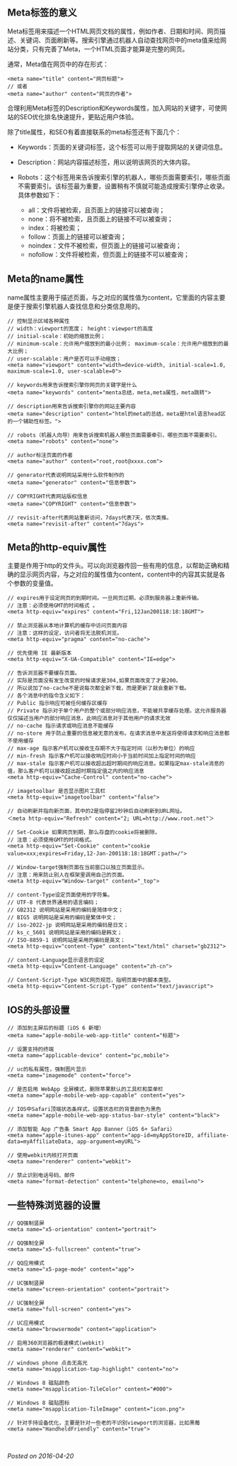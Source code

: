 ## Meta标签的意义

Meta标签用来描述一个HTML网页文档的属性，例如作者、日期和时间、网页描述、关键词、页面刷新等。搜索引擎通过机器人自动查找网页中的meta值来给网站分类，只有完善了Meta，一个HTML页面才能算是完整的网页。

通常，Meta值在网页中的存在形式：

```
<meta name="title" content="网页标题">
// 或者
<meta name="author" content="网页的作者">
```

合理利用Meta标签的Description和Keywords属性，加入网站的关键字，可使网站的SEO优化排名快速提升，更贴近用户体验。

除了title属性，和SEO有着直接联系的meta标签还有下面几个：

- Keywords：页面的关键词标签，这个标签可以用于提取网站的关键词信息。
- Description：网站内容描述标签，用以说明该网页的大体内容。
- Robots：这个标签用来告诉搜索引擎的机器人，哪些页面需要索引，哪些页面不需要索引。该标签最为重要，设置稍有不慎就可能造成搜索引擎停止收录。具体参数如下：

   - all：文件将被检索，且页面上的链接可以被查询；
   - none：将不被检索，且页面上的链接不可以被查询；
   - index：将被检索；
   - follow：页面上的链接可以被查询；
   - noindex：文件不被检索，但页面上的链接可以被查询；
   - nofollow：文件将被检索，但页面上的链接不可以被查询；

## Meta的name属性

name属性主要用于描述页面，与之对应的属性值为content，它里面的内容主要是便于搜索引擎机器人查找信息和分类信息用的。

```
// 控制显示区域各种属性
// width：viewport的宽度； height：viewport的高度
// initial-scale：初始的缩放比例；
// minimum-scale：允许用户缩放到的最小比例； maximum-scale：允许用户缩放到的最大比例；
// user-scalable：用户是否可以手动缩放；
<meta name="viewport" content="width=device-width, initial-scale=1.0, maximum-scale=1.0, user-scalable=0">

// keywords用来告诉搜索引擎你网页的关键字是什么
<meta name="keywords" content="menta总结，meta,meta属性，meta跳转">

// description用来告诉搜索引擎你的网站主要内容
<meta name="description" content="html的meta的总结，meta是html语言head区的一个辅助性标签。">

// robots（机器人向导）用来告诉搜索机器人哪些页面需要牵引，哪些页面不需要索引。
<meta name="robots" content="none">

// author标注页面的作者
<meta name="author" content="root,root@xxxx.com">

// generator代表说明网站采用什么软件制作的
<meta name="generator" content="信息参数">

// COPYRIGHT代表网站版权信息
<meta name="COPYRIGHT" content="信息参数">

// revisit-after代表网站重新访问，7days代表7天，依次类推。
<meta name="revisit-after" content="7days">
```

## Meta的http-equiv属性

主要是作用于http的文件头。可以向浏览器传回一些有用的信息，以帮助正确和精确的显示网页内容，与之对应的属性值为content，content中的内容其实就是各个参数的变量值。

```
// expires用于设定网页的到期时间。一旦网页过期，必须到服务器上重新传输。
// 注意：必须使用GMT的时间格式 。
<meta http-equiv="expires" content="Fri,12Jan200118:18:18GMT">

// 禁止浏览器从本地计算机的缓存中访问页面内容
// 注意：这样的设定，访问者将无法脱机浏览。
<meta http-equiv="pragma" content="no-cache">

// 优先使用 IE 最新版本
<meta http-equiv="X-UA-Compatible" content="IE=edge">

// 告诉浏览器不要缓存页面。
// 实际是页面没有发生改变的时候请求是304,如果页面改变了才是200。
// 所以说加了no-cache不是说每次都全新下载，而是更新了就会重新下载。
// 各个消息中的指令含义如下：
// Public 指示响应可被任何缓存区缓存
// Private 指示对于单个用户的整个或部分响应消息，不能被共享缓存处理。这允许服务器仅仅描述当用户的部分响应消息，此响应消息对于其他用户的请求无效
// no-cache 指示请求或响应消息不能缓存
// no-store 用于防止重要的信息被无意的发布。在请求消息中发送将使得请求和响应消息都不使用缓存
// max-age 指示客户机可以接收生存期不大于指定时间（以秒为单位）的响应
// min-fresh 指示客户机可以接收响应时间小于当前时间加上指定时间的响应
// max-stale 指示客户机可以接收超出超时期间的响应消息。如果指定max-stale消息的值，那么客户机可以接收超出超时期指定值之内的响应消息
<meta http-equiv="Cache-Control" content="no-cache">

// imagetoolbar 是否显示图片工具栏
<meta http-equiv="imagetoolbar" content="false">

// 自动刷新并指向新页面，其中的2是指停留2秒钟后自动刷新到URL网址。
＜meta http-equiv="Refresh" content="2; URL=http://www.root.net"＞

// Set-Cookie 如果网页到期，那么存盘的cookie将被删除。
// 注意：必须使用GMT的时间格式。
<meta http-equiv="Set-Cookie" content="cookie value=xxx;expires=Friday,12-Jan-200118:18:18GMT；path=/">

// Window-target强制页面在当前窗口以独立页面显示。
// 注意：用来防止别人在框架里调用自己的页面。
<meta http-equiv="Window-target" content="_top">

// content-Type设定页面使用的字符集。
// UTF-8 代表世界通用的语言编码；
// GB2312 说明网站是采用的编码是简体中文；
// BIG5 说明网站是采用的编码是繁体中文；
// iso-2022-jp 说明网站是采用的编码是日文；
// ks_c_5601 说明网站是采用的编码是韩文；
// ISO-8859-1 说明网站是采用的编码是英文；
<meta http-equiv="content-Type" content="text/html" charset="gb2312">

// content-Language显示语言的设定
<meta http-equiv="Content-Language" content="zh-cn">

// Content-Script-Type W3C网页规范，指明页面中的脚本类型。
<meta http-equiv="Content-Script-Type" content="text/javascript">
```

## IOS的头部设置

```
// 添加到主屏后的标题（iOS 6 新增）
<meta name="apple-mobile-web-app-title" content="标题">

// 设置支持的终端
<meta name="applicable-device" content="pc,mobile">

// uc的私有属性，强制图片显示
<meta name="imagemode" content="force">

// 是否启用 WebApp 全屏模式，删除苹果默认的工具栏和菜单栏
<meta name="apple-mobile-web-app-capable" content="yes">

// IOS中Safari顶端状态条样式，设置状态栏的背景颜色为黑色
<meta name="apple-mobile-web-app-status-bar-style" content="black">

// 添加智能 App 广告条 Smart App Banner（iOS 6+ Safari）
<meta name="apple-itunes-app" content="app-id=myAppStoreID, affiliate-data=myAffiliateData, app-argument=myURL">

// 使用webkit内核打开页面
<meta name="renderer" content="webkit">

// 禁止识别电话号码、邮件
<meta name="format-detection" content="telphone=no, email=no">
```

## 一些特殊浏览器的设置

```
// QQ强制竖屏
<meta name="x5-orientation" content="portrait">

// QQ强制全屏
<meta name="x5-fullscreen" content="true">

// QQ应用模式
<meta name="x5-page-mode" content="app">

// UC强制竖屏
<meta name="screen-orientation" content="portrait">

// UC强制全屏
<meta name="full-screen" content="yes">

// UC应用模式
<meta name="browsermode" content="application">

// 启用360浏览器的极速模式(webkit)
<meta name="renderer" content="webkit">

// windows phone 点击无高光
<meta name="msapplication-tap-highlight" content="no">

// Windows 8 磁贴颜色
<meta name="msapplication-TileColor" content="#000">

// Windows 8 磁贴图标
<meta name="msapplication-TileImage" content="icon.png">

// 针对手持设备优化，主要是针对一些老的不识别viewport的浏览器，比如黑莓
<meta name="HandheldFriendly" content="true">
```

&nbsp;

*Posted on 2016-04-20*